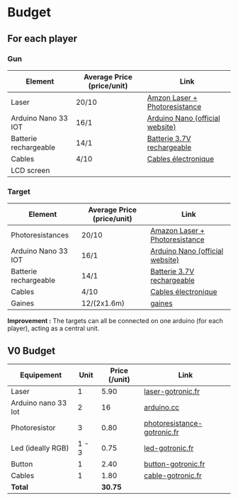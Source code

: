 # Budget

## For each player

### Gun

| Element | Average Price (price/unit) | Link |
|---|---|---|
| Laser | 20/10 | [Amzon Laser + Photoresistance](https://www.amazon.fr/RUNCCI-YUN-Photor%C3%A9sistance-R%C3%A9sistance-D%C3%A9pendant-Lumi%C3%A8re/dp/B08N1F5YBG/ref=sr_1_1_sspa?__mk_fr_FR=%C3%85M%C3%85%C5%BD%C3%95%C3%91&dchild=1&keywords=photor%C3%A9sistance&qid=1633352338&sr=8-1-spons&psc=1&spLa=ZW5jcnlwdGVkUXVhbGlmaWVyPUEyTkpRODY5WVVaUzVHJmVuY3J5cHRlZElkPUEwNTgwNzI3MUZHVjRCRlo5UkhNSCZlbmNyeXB0ZWRBZElkPUEwMjI3NDcwMlNOT0FHR1kyMFNVNSZ3aWRnZXROYW1lPXNwX2F0ZiZhY3Rpb249Y2xpY2tSZWRpcmVjdCZkb05vdExvZ0NsaWNrPXRydWU=)|
| Arduino Nano 33 IOT | 16/1 | [Arduino Nano (official website)](https://store.arduino.cc/products/arduino-nano-33-iot?queryID=undefined)|
| Batterie rechargeable | 14/1 | [Batterie 3.7V rechargeable](https://fr.rs-online.com/web/p/batteries-taille-speciale/1449405/?cm_mmc=FR-PLA-DS3A-_-google-_-CSS_FR_FR_Batteries_%26_Chargeurs_Whoop-_-(FR:Whoop!)+Batteries+taille+sp%C3%A9ciale-_-1449405&matchtype=&pla-333331382340&gclid=CjwKCAjwzOqKBhAWEiwArQGwaKGowFnHDrTI2GJ0jhoWKSIzdFr3BCUP2s9ZGDFwArTmGtL703rG5hoCcAoQAvD_BwE&gclsrc=aw.ds) |
| Cables | 4/10 | [Cables électronique](https://fr.rs-online.com/web/p/kit-de-cables-dupont/7916454/?cm_mmc=FR-PLA-DS3A-_-google-_-CSS_FR_FR_Contr%C3%B4le_ESD_%26_Salle_blanche_et_Prototype_PCB_Whoop-_-(FR:Whoop!)+kit+de+c%C3%A2bles+dupont-_-7916454&matchtype=&pla-477747351836&gclid=CjwKCAjwzOqKBhAWEiwArQGwaEBuN8ghzYBM5jWYTDqIkV9LtbKWec1T1Fv3_uCHa9yzhpNflHWdWBoCvC8QAvD_BwE&gclsrc=aw.ds) |
| LCD screen | | |

### Target

| Element | Average Price (price/unit) | Link |
|---|---|---|
| Photoresistances | 20/10 | [Amazon Laser + Photoresistance](https://www.amazon.fr/RUNCCI-YUN-Photor%C3%A9sistance-R%C3%A9sistance-D%C3%A9pendant-Lumi%C3%A8re/dp/B08N1F5YBG/ref=sr_1_1_sspa?__mk_fr_FR=%C3%85M%C3%85%C5%BD%C3%95%C3%91&dchild=1&keywords=photor%C3%A9sistance&qid=1633352338&sr=8-1-spons&psc=1&spLa=ZW5jcnlwdGVkUXVhbGlmaWVyPUEyTkpRODY5WVVaUzVHJmVuY3J5cHRlZElkPUEwNTgwNzI3MUZHVjRCRlo5UkhNSCZlbmNyeXB0ZWRBZElkPUEwMjI3NDcwMlNOT0FHR1kyMFNVNSZ3aWRnZXROYW1lPXNwX2F0ZiZhY3Rpb249Y2xpY2tSZWRpcmVjdCZkb05vdExvZ0NsaWNrPXRydWU=)|
| Arduino Nano 33 IOT | 16/1 | [Arduino Nano (official website)](https://store.arduino.cc/products/arduino-nano-33-iot?queryID=undefined)|
| Batterie rechargeable | 14/1 | [Batterie 3.7V rechargeable](https://fr.rs-online.com/web/p/batteries-taille-speciale/1449405/?cm_mmc=FR-PLA-DS3A-_-google-_-CSS_FR_FR_Batteries_%26_Chargeurs_Whoop-_-(FR:Whoop!)+Batteries+taille+sp%C3%A9ciale-_-1449405&matchtype=&pla-333331382340&gclid=CjwKCAjwzOqKBhAWEiwArQGwaKGowFnHDrTI2GJ0jhoWKSIzdFr3BCUP2s9ZGDFwArTmGtL703rG5hoCcAoQAvD_BwE&gclsrc=aw.ds) |
| Cables | 4/10 | [Cables électronique](https://fr.rs-online.com/web/p/kit-de-cables-dupont/7916454/?cm_mmc=FR-PLA-DS3A-_-google-_-CSS_FR_FR_Contr%C3%B4le_ESD_%26_Salle_blanche_et_Prototype_PCB_Whoop-_-(FR:Whoop!)+kit+de+c%C3%A2bles+dupont-_-7916454&matchtype=&pla-477747351836&gclid=CjwKCAjwzOqKBhAWEiwArQGwaEBuN8ghzYBM5jWYTDqIkV9LtbKWec1T1Fv3_uCHa9yzhpNflHWdWBoCvC8QAvD_BwE&gclsrc=aw.ds) |
| Gaines | 12/(2x1.6m) | [gaines](https://www.amazon.fr/MOSOTECH-Auto-enfichable-Serre-c%C3%A2bles-Syst%C3%A8me-gestion/dp/B08BZ7YK33/ref=sr_1_2_sspa?dchild=1&keywords=Gaine+Cable+Informatique&qid=1633353601&refinements=p_36%3A-1000&rnid=1715341031&s=hi&sr=1-2-spons&psc=1&spLa=ZW5jcnlwdGVkUXVhbGlmaWVyPUExRUpXOVk4NlRYMVRZJmVuY3J5cHRlZElkPUEwODU0MTYwMko1OTZHTFZTSERUUSZlbmNyeXB0ZWRBZElkPUEwMjAxNDA3Mk5XSVlVNjBBTVVaMSZ3aWRnZXROYW1lPXNwX2F0ZiZhY3Rpb249Y2xpY2tSZWRpcmVjdCZkb05vdExvZ0NsaWNrPXRydWU=)

**Improvement :** The targets can all be connected on one arduino (for each player), acting as a central unit.

## V0 Budget

| Equipement | Unit | Price (/unit) | Link |
| --- | --- | --- | --- |
| Laser | 1 | 5.90 | [laser-gotronic.fr](https://www.gotronic.fr/art-module-laser-rouge-vma434-28220.htm) |
| Arduino nano 33 Iot | 2 | 16 | [arduino.cc](https://store.arduino.cc/products/arduino-nano-33-iot?selectedStore=eu) |
| Photoresistor | 3 | 0.80 | [photoresistance-gotronic.fr](https://www.gotronic.fr/art-photoresistance-ldr04-2150.htm )|
| Led (ideally RGB) | 1 - 3 | 0.75 | [led-gotronic.fr](https://www.gotronic.fr/art-led-rgb-5-mm-ll509rvb-32781.htm) |  
| Button | 1 | 2.40 | [button-gotronic.fr](https://www.gotronic.fr/art-module-a-bouton-poussoir-linker-lk-button1-26852.htm) |
| Cables | 1 | 1.80 | [cable-gotronic.fr](https://www.gotronic.fr/cat-fil-de-cablage-950.htm) |
| **Total** | | **30.75** | | |